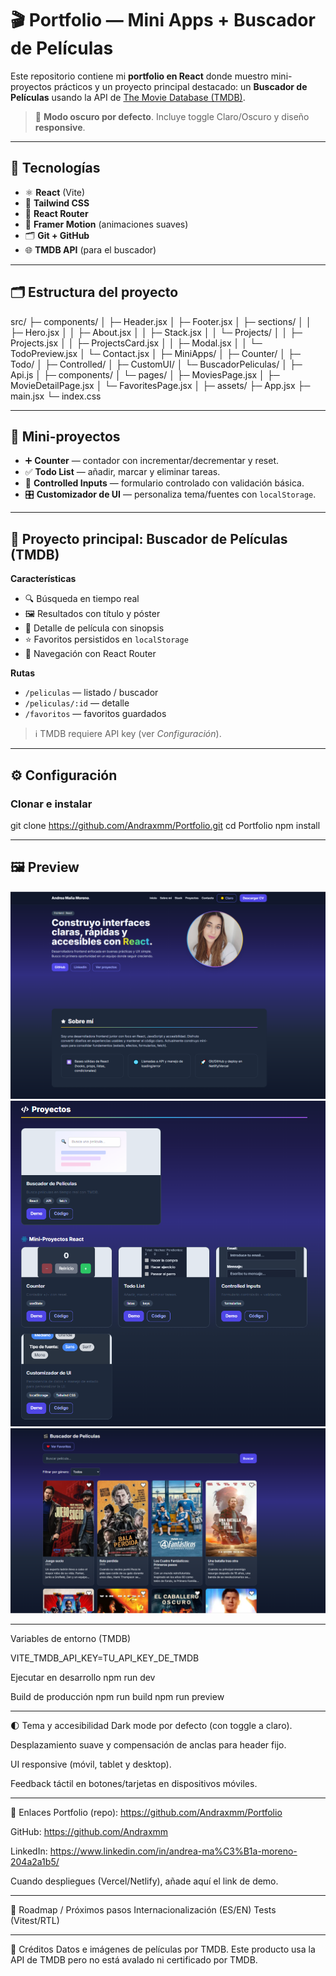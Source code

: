 # 🎬 Portfolio — Mini Apps + Buscador de Películas

Este repositorio contiene mi **portfolio en React** donde muestro mini-proyectos prácticos y un proyecto principal destacado: un **Buscador de Películas** usando la API de [The Movie Database (TMDB)](https://www.themoviedb.org/).

> 🔦 **Modo oscuro por defecto**. Incluye toggle Claro/Oscuro y diseño **responsive**.

---

## 🚀 Tecnologías

- ⚛️ **React** (Vite)
- 🎨 **Tailwind CSS**
- 🧭 **React Router**
- 🧩 **Framer Motion** (animaciones suaves)
- 🗂️ **Git + GitHub**
- 🌐 **TMDB API** (para el buscador)

---

## 🗂️ Estructura del proyecto

src/
├─ components/
│  ├─ Header.jsx
│  ├─ Footer.jsx
│  ├─ sections/
│  │  ├─ Hero.jsx
│  │  ├─ About.jsx
│  │  ├─ Stack.jsx
│  │  └─ Projects/
│  │     ├─ Projects.jsx
│  │     ├─ ProjectsCard.jsx
│  │     ├─ Modal.jsx
│  │     └─ TodoPreview.jsx
│  └─ Contact.jsx
│
├─ MiniApps/
│  ├─ Counter/
│  ├─ Todo/
│  ├─ Controlled/
│  ├─ CustomUI/
│  └─ BuscadorPeliculas/
│     ├─ Api.js
│     ├─ components/
│     └─ pages/
│        ├─ MoviesPage.jsx
│        ├─ MovieDetailPage.jsx
│        └─ FavoritesPage.jsx
│
├─ assets/
├─ App.jsx
├─ main.jsx
└─ index.css

---

## 🧪 Mini-proyectos

- ➕ **Counter** — contador con incrementar/decrementar y reset.
- ✅ **Todo List** — añadir, marcar y eliminar tareas.
- 📝 **Controlled Inputs** — formulario controlado con validación básica.
- 🎛️ **Customizador de UI** — personaliza tema/fuentes con `localStorage`.

---

## 🎥 Proyecto principal: Buscador de Películas (TMDB)

**Características**
- 🔍 Búsqueda en tiempo real  
- 🖼️ Resultados con título y póster  
- 📄 Detalle de película con sinopsis  
- ⭐ Favoritos persistidos en `localStorage`  
- 🧭 Navegación con React Router

**Rutas**
- `/peliculas` — listado / buscador  
- `/peliculas/:id` — detalle  
- `/favoritos` — favoritos guardados  

> ℹ️ TMDB requiere API key (ver *Configuración*).

---

## ⚙️ Configuración

### Clonar e instalar
git clone https://github.com/Andraxmm/Portfolio.git
cd Portfolio
npm install


---

## 🖼️ Preview

![Home Dark](./src/assets/HomeDark.png)
![Projects](./src/assets/Projects.png)
![Movies](./src/assets/BPeliculas.png)

---

Variables de entorno (TMDB)

VITE_TMDB_API_KEY=TU_API_KEY_DE_TMDB


Ejecutar en desarrollo
npm run dev

Build de producción
npm run build
npm run preview

--- 

🌓 Tema y accesibilidad
Dark mode por defecto (con toggle a claro).

Desplazamiento suave y compensación de anclas para header fijo.

UI responsive (móvil, tablet y desktop).

Feedback táctil en botones/tarjetas en dispositivos móviles.

---

🔗 Enlaces
Portfolio (repo): https://github.com/Andraxmm/Portfolio

GitHub: https://github.com/Andraxmm

LinkedIn: https://www.linkedin.com/in/andrea-ma%C3%B1a-moreno-204a2a1b5/

Cuando despliegues (Vercel/Netlify), añade aquí el link de demo.

---

🧭 Roadmap / Próximos pasos
Internacionalización (ES/EN)
Tests (Vitest/RTL)

---

🙌 Créditos
Datos e imágenes de películas por TMDB.
Este producto usa la API de TMDB pero no está avalado ni certificado por TMDB.
